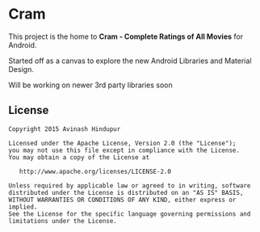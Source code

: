 # Cram

This project is the home to **Cram - Complete Ratings of All Movies** for Android.

Started off as a canvas to explore the new Android Libraries and Material Design.

Will be working on newer 3rd party libraries soon
## License

    Copyright 2015 Avinash Hindupur

    Licensed under the Apache License, Version 2.0 (the "License");
    you may not use this file except in compliance with the License.
    You may obtain a copy of the License at

       http://www.apache.org/licenses/LICENSE-2.0

    Unless required by applicable law or agreed to in writing, software
    distributed under the License is distributed on an "AS IS" BASIS,
    WITHOUT WARRANTIES OR CONDITIONS OF ANY KIND, either express or implied.
    See the License for the specific language governing permissions and
    limitations under the License.
